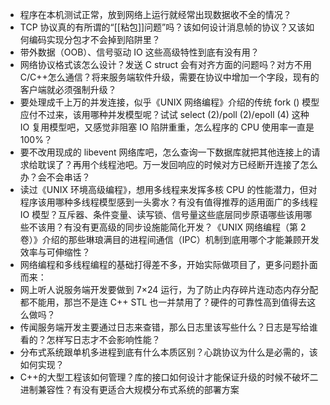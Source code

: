 


+ 程序在本机测试正常，放到网络上运行就经常出现数据收不全的情况？
+ TCP 协议真的有所谓的“[[粘包]]问题”吗？该如何设计消息帧的协议？又该如何编码实现分包才不会掉到陷阱里？
+ 带外数据（OOB）、信号驱动 IO 这些高级特性到底有没有用？
+ 网络协议格式该怎么设计？发送 C struct 会有对齐方面的问题吗？对方不用 C/C++怎么通信？将来服务端软件升级，需要在协议中增加一个字段，现有的客户端就必须强制升级？
+ 要处理成千上万的并发连接，似乎《UNIX 网络编程》介绍的传统 fork () 模型应付不过来，该用哪种并发模型呢？试试 select (2)/poll (2)/epoll (4) 这种 IO 复用模型吧，又感觉非阻塞 IO 陷阱重重，怎么程序的 CPU 使用率一直是 100%？
+ 要不改用现成的 libevent 网络库吧，怎么查询一下数据库就把其他连接上的请求给耽误了？再用个线程池吧。万一发回响应的时候对方已经断开连接了怎么办？会不会串话？
+ 读过《UNIX 环境高级编程》，想用多线程来发挥多核 CPU 的性能潜力，但对程序该用哪种多线程模型感到一头雾水？有没有值得推荐的适用面广的多线程 IO 模型？互斥器、条件变量、读写锁、信号量这些底层同步原语哪些该用哪些不该用？有没有更高级的同步设施能简化开发？《UNIX 网络编程（第 2 卷）》介绍的那些琳琅满目的进程间通信（IPC）机制到底用哪个才能兼顾开发效率与可伸缩性？
+ 网络编程和多线程编程的基础打得差不多，开始实际做项目了，更多问题扑面而来：
+ 网上听人说服务端开发要做到 7×24 运行，为了防止内存碎片连动态内存分配都不能用，那岂不是连 C++ STL 也一并禁用了？硬件的可靠性高到值得去这么做吗？
+ 传闻服务端开发主要通过日志来查错，那么日志里该写些什么？日志是写给谁看的？怎样写日志才不会影响性能？
+ 分布式系统跟单机多进程到底有什么本质区别？心跳协议为什么是必需的，该如何实现？
+ C++的大型工程该如何管理？库的接口如何设计才能保证升级的时候不破坏二进制兼容性？有没有更适合大规模分布式系统的部署方案